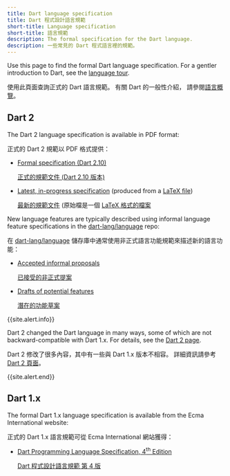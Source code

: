 ```yaml
---
title: Dart language specification
title: Dart 程式設計語言規範
short-title: Language specification
short-title: 語言規範
description: The formal specification for the Dart language.
description: 一些常見的 Dart 程式語言裡的規範。
---
```


Use this page to find the formal Dart language specification.
For a gentler introduction to Dart, see the
[language tour](/guides/language/language-tour).

使用此頁面查詢正式的 Dart 語言規範。 有關 Dart 的一般性介紹，
請參閱[語言概覽](/guides/language/language-tour)。

## Dart 2

The Dart 2 language specification is available in PDF format:

正式的 Dart 2 規範以 PDF 格式提供：

  * [Formal specification (Dart 2.10)][formal spec]

    [正式的規範文件 (Dart 2.10 版本)][formal spec]

  * [Latest, in-progress specification][latest draft]
    (produced from a [LaTeX file][])

    [最新的規範文件][latest draft]
    (原始檔是一個 [LaTeX 格式的檔案][LaTeX file]

[formal spec]: /guides/language/specifications/DartLangSpec-v2.10.pdf
[latest draft]: https://spec.dart.dev/DartLangSpecDraft.pdf
[LaTeX file]: https://github.com/dart-lang/language/blob/master/specification/dartLangSpec.tex


New language features are typically described using 
informal language feature specifications in the [dart-lang/language][] repo:

在 [dart-lang/language][] 儲存庫中通常使用非正式語言功能規範來描述新的語言功能：

  * [Accepted informal proposals][]

    [已接受的非正式提案][Accepted informal proposals]

  * [Drafts of potential features][]

    [潛在的功能草案][Drafts of potential features]

[dart-lang/language]: https://github.com/dart-lang/language
[Accepted informal proposals]: https://github.com/dart-lang/language/tree/master/accepted
[Drafts of potential features]: https://github.com/dart-lang/language/tree/master/working

{{site.alert.info}}

  Dart 2 changed the Dart language in many ways, some of which are not
  backward-compatible with Dart 1.x.
  For details, see the [Dart 2 page](/dart-2).
  
  Dart 2 修改了很多內容，其中有一些與 Dart 1.x 版本不相容。
  詳細資訊請參考 [Dart 2 頁面](/dart-2)。

{{site.alert.end}}

## Dart 1.x

The formal Dart 1.x language specification is available from
the Ecma International website:

正式的 Dart 1.x 語言規範可從 Ecma International 網站獲得：

* <a href="https://www.ecma-international.org/publications-and-standards/standards/ecma-408/"
   target="_blank" rel="noopener">Dart Programming Language Specification, 4<sup>th</sup> Edition</a>

  <a href="http://www.ecma-international.org/publications/files/ECMA-ST/ECMA-408.pdf"
   target="_blank" rel="noopener">Dart 程式設計語言規範 第 4 版</a>

